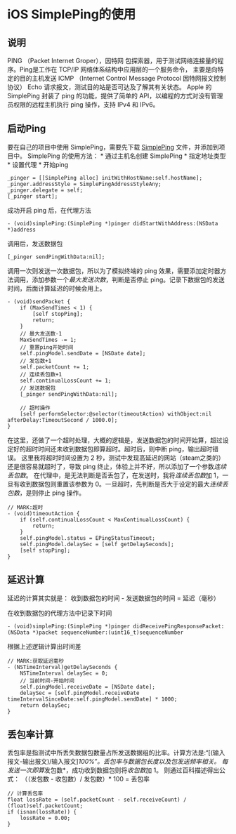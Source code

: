 #  iOS SimplePing的使用
## 说明
PING （Packet Internet Groper），因特网 包探索器，用于测试网络连接量的程序。Ping是工作在  TCP/IP 网络体系结构中应用层的一个服务命令， 主要是向特定的目的主机发送  ICMP （Internet Control Message Protocol 因特网报文控制协议） Echo  请求报文，测试目的站是否可达及了解其有关状态。
Apple 的 SimplePing 封装了 ping 的功能，提供了简单的 API，以编程的方式对没有管理员权限的远程主机执行 ping 操作，支持 IPv4 和 IPv6。

## 启动Ping
要在自己的项目中使用 SimplePing，需要先下载 [SimplePing](https://developer.apple.com/library/archive/samplecode/SimplePing/Introduction/Intro.html#//apple_ref/doc/uid/DTS10000716) 文件，并添加到项目中。
SimplePing 的使用方法：
	* 通过主机名创建 SimplePing 
	* 指定地址类型
	* 设置代理
	* 开始ping
```
_pinger = [[SimplePing alloc] initWithHostName:self.hostName];
_pinger.addressStyle = SimplePingAddressStyleAny;
_pinger.delegate = self;
[_pinger start];
```

成功开启 ping 后，在代理方法
```
- (void)simplePing:(SimplePing *)pinger didStartWithAddress:(NSData *)address
```

调用后，发送数据包
```
[_pinger sendPingWithData:nil];
```

调用一次则发送一次数据包，所以为了模拟终端的 ping 效果，需要添加定时器方法调用，添加参数一个*最大发送次数*，判断是否停止 ping。记录下数据包的发送时间，后面计算延迟的时候会用上。
```
- (void)sendPacket {
    if (MaxSendTimes < 1) {
        [self stopPing];
        return;
    }
    // 最大发送数-1
    MaxSendTimes -= 1;
    // 重置ping开始时间
    self.pingModel.sendDate = [NSDate date];
    // 发包数+1
    self.packetCount += 1;
    // 连续丢包数+1
    self.continualLossCount += 1;
    // 发送数据包
    [_pinger sendPingWithData:nil];
    
    // 超时操作
    [self performSelector:@selector(timeoutAction) withObject:nil afterDelay:TimeoutSecond / 1000.0];
}
```

在这里，还做了一个超时处理，大概的逻辑是，发送数据包的时间开始算，超过设定好的超时时间还未收到数据包即算超时。超时后，则中断 ping，输出超时错误。
这里我将超时时间设置为 2 秒，测试中发现高延迟的网站（steam之类的）还是很容易就超时了，导致 ping 终止，体验上并不好，所以添加了一个参数*连续丢包数*。
在代理中，是无法判断是否丢包了，在发送时，我将*连续丢包数*加 1，一旦有收到数据包则重置该参数为 0。一旦超时，先判断是否大于设定的最大*连续丢包数*，是则停止 ping 操作。
```
// MARK:超时
- (void)timeoutAction {
    if (self.continualLossCount < MaxContinualLossCount) {
        return;
    }
    self.pingModel.status = EPingStatusTimeout;
    self.pingModel.delaySec = [self getDelaySeconds];
    [self stopPing];
}
```

## 延迟计算
延迟的计算其实就是：
收到数据包的时间 - 发送数据包的时间 = 延迟（毫秒）

在收到数据包的代理方法中记录下时间
```
- (void)simplePing:(SimplePing *)pinger didReceivePingResponsePacket:(NSData *)packet sequenceNumber:(uint16_t)sequenceNumber
```

根据上述逻辑计算出时间差
```
// MARK:获取延迟毫秒
- (NSTimeInterval)getDelaySeconds {
    NSTimeInterval delaySec = 0;
    // 当前时间-开始时间
    self.pingModel.receiveDate = [NSDate date];
    delaySec = [self.pingModel.receiveDate timeIntervalSinceDate:self.pingModel.sendDate] * 1000;
    return delaySec;
}
```

## 丢包率计算
丢包率是指测试中所丢失数据包数量占所发送数据组的比率。计算方法是:“[(输入报文-输出报文)/输入报文]*100%”。丢包率与数据包长度以及包发送频率相关。
每发送一次即算*发包数*，成功收到数据包则将*收包数*加 1。
则通过百科描述得出公式：
（（发包数 - 收包数）/ 发包数）* 100 = 丢包率
```
// 计算丢包率
float lossRate = (self.packetCount - self.receiveCount) / (float)self.packetCount;
if (isnan(lossRate)) {
    lossRate = 0.00;
}
```

